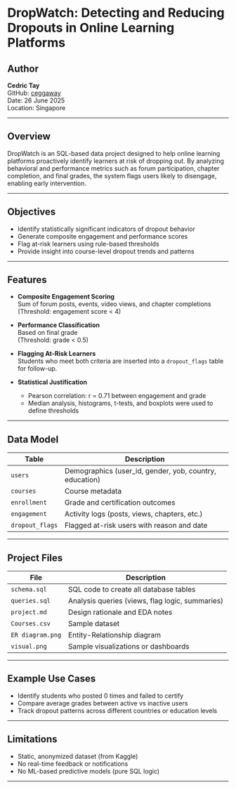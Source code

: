 # DropWatch: Detecting and Reducing Dropouts in Online Learning Platforms

## Author
**Cedric Tay**  
GitHub: [ceggaway](https://github.com/ceggaway)  
Date: 26 June 2025  
Location: Singapore

---

##  Overview

DropWatch is an SQL-based data project designed to help online learning platforms proactively identify learners at risk of dropping out. By analyzing behavioral and performance metrics such as forum participation, chapter completion, and final grades, the system flags users likely to disengage, enabling early intervention.

---

## Objectives

- Identify statistically significant indicators of dropout behavior
- Generate composite engagement and performance scores
- Flag at-risk learners using rule-based thresholds
- Provide insight into course-level dropout trends and patterns

---

## Features

- **Composite Engagement Scoring**  
  Sum of forum posts, events, video views, and chapter completions  
  (Threshold: engagement score < 4)

- **Performance Classification**  
  Based on final grade  
  (Threshold: grade < 0.5)

- **Flagging At-Risk Learners**  
  Students who meet both criteria are inserted into a `dropout_flags` table for follow-up.

- **Statistical Justification**  
  - Pearson correlation: r = 0.71 between engagement and grade  
  - Median analysis, histograms, t-tests, and boxplots were used to define thresholds

---

## Data Model

| Table            | Description |
|------------------|-------------|
| `users`          | Demographics (user_id, gender, yob, country, education) |
| `courses`        | Course metadata |
| `enrollment`     | Grade and certification outcomes |
| `engagement`     | Activity logs (posts, views, chapters, etc.) |
| `dropout_flags`  | Flagged at-risk users with reason and date |

---

## Project Files

| File                | Description |
|---------------------|-------------|
| `schema.sql`        | SQL code to create all database tables |
| `queries.sql`       | Analysis queries (views, flag logic, summaries) |
| `project.md`        | Design rationale and EDA notes |
| `Courses.csv`       | Sample dataset |
| `ER diagram.png`    | Entity-Relationship diagram |
| `visual.png`        | Sample visualizations or dashboards |

---

## Example Use Cases

- Identify students who posted 0 times and failed to certify
- Compare average grades between active vs inactive users
- Track dropout patterns across different countries or education levels

---

## Limitations

- Static, anonymized dataset (from Kaggle)
- No real-time feedback or notifications
- No ML-based predictive models (pure SQL logic)

---

